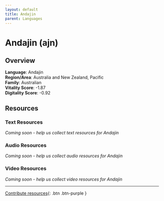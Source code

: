 ```yaml
---
layout: default
title: Andajin
parent: Languages
---
```


# Andajin (ajn)

## Overview

**Language**: Andajin  
**Region/Area**: Australia and New Zealand, Pacific  
**Family**: Australian  
**Vitality Score**: -1.87  
**Digitality Score**: -0.92  

## Resources

### Text Resources
*Coming soon - help us collect text resources for Andajin*

### Audio Resources
*Coming soon - help us collect audio resources for Andajin*

### Video Resources
*Coming soon - help us collect video resources for Andajin*

---

[Contribute resources](https://fairtrain.github.io/){: .btn .btn-purple }
